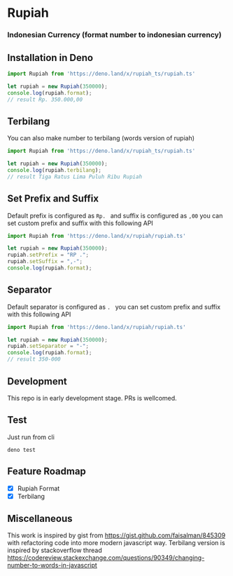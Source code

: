 # Rupiah
### Indonesian Currency (format number to indonesian currency)

## **Installation in Deno**
```ts
import Rupiah from 'https://deno.land/x/rupiah_ts/rupiah.ts'

let rupiah = new Rupiah(350000);
console.log(rupiah.format);
// result Rp. 350.000,00
```
## **Terbilang**
You can also make number to terbilang (words version of rupiah)
```ts
import Rupiah from 'https://deno.land/x/rupiah_ts/rupiah.ts'

let rupiah = new Rupiah(350000);
console.log(rupiah.terbilang);
// result Tiga Ratus Lima Puluh Ribu Rupiah
```

## **Set Prefix and Suffix**
Default prefix is configured as ```Rp. ``` and suffix is configured as ```,00``` you can set custom prefix and suffix with this following API

```ts
import Rupiah from 'https://deno.land/x/rupiah/rupiah.ts'

let rupiah = new Rupiah(350000);
rupiah.setPrefix = "RP .";
rupiah.setSuffix = ",-";
console.log(rupiah.format);
```

## **Separator**
Default separator is configured as ```. ``` you can set custom prefix and suffix with this following API

```ts
import Rupiah from 'https://deno.land/x/rupiah/rupiah.ts'

let rupiah = new Rupiah(350000);
rupiah.setSeparator = "-";
console.log(rupiah.format);
// result 350-000
```

## **Development**
This repo is in early development stage. PRs is wellcomed.

## **Test**
Just run from cli
```
deno test
```

## Feature Roadmap 

- [x] Rupiah Format
- [x] Terbilang

## **Miscellaneous**
This work is inspired by gist from https://gist.github.com/faisalman/845309 with refactoring code into more modern javascript way. Terbilang version is inspired by stackoverflow thread https://codereview.stackexchange.com/questions/90349/changing-number-to-words-in-javascript

